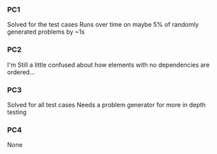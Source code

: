 ### PC1

Solved for the test cases
Runs over time on maybe 5% of randomly generated problems by ~1s

### PC2

I'm Still a little confused about how elements with no dependencies are ordered...

### PC3

Solved for all test cases
Needs a problem generator for more in depth testing

### PC4

None